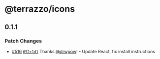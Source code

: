 # @terrazzo/icons

## 0.1.1

### Patch Changes

- [#516](https://github.com/terrazzoapp/terrazzo/pull/516) [`652c1d1`](https://github.com/terrazzoapp/terrazzo/commit/652c1d173838439d9197853daa254b22cfe041b4) Thanks [@drwpow](https://github.com/drwpow)! - Update React, fix install instructions
